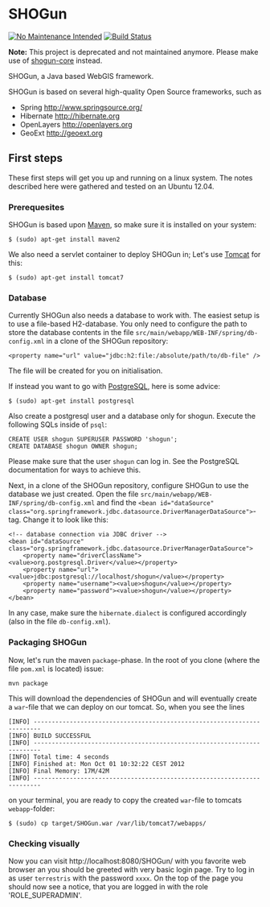 # SHOGun

[![No Maintenance Intended](http://unmaintained.tech/badge.svg)](http://unmaintained.tech/)
[![Build Status](https://travis-ci.org/terrestris/shogun.png)](https://travis-ci.org/terrestris/shogun)

**Note:** This project is deprecated and not maintained anymore. Please make use of [shogun-core](https://github.com/terrestris/shogun-core) instead.

SHOGun, a Java based WebGIS framework.

SHOGun is based on several high-quality Open Source frameworks, such as

  - Spring http://www.springsource.org/
  - Hibernate http://hibernate.org
  - OpenLayers http://openlayers.org
  - GeoExt http://geoext.org

## First steps

These first steps will get you up and running on a linux system. The notes described here were gathered and tested on an Ubuntu 12.04.

### Prerequesites

SHOGun is based upon [Maven](http://maven.apache.org/), so make sure it is installed on your system:

    $ (sudo) apt-get install maven2

We also need a servlet container to deploy SHOGun in; Let's use [Tomcat](http://tomcat.apache.org/) for this:

    $ (sudo) apt-get install tomcat7

### Database

Currently SHOGun also needs a database to work with. The easiest setup is to use a file-based H2-database. You only need to configure
the path to store the database contents in the file `src/main/webapp/WEB-INF/spring/db-config.xml` in a clone of the SHOGun repository:

    <property name="url" value="jdbc:h2:file:/absolute/path/to/db-file" />

The file will be created for you on initialisation.

If instead you want to go with  [PostgreSQL](http://postgresql.org/), here is some advice:

    $ (sudo) apt-get install postgresql

Also create a postgresql user and a database only for shogun. Execute the following SQLs inside of `psql`:

    CREATE USER shogun SUPERUSER PASSWORD 'shogun';
    CREATE DATABASE shogun OWNER shogun;

Please make sure that the user `shogun` can log in. See the PostgreSQL documentation for ways to achieve this.

Next, in a clone of the SHOGun repository, configure SHOGun to use the database we just created. Open the file `src/main/webapp/WEB-INF/spring/db-config.xml`
and find the `<bean id="dataSource" class="org.springframework.jdbc.datasource.DriverManagerDataSource">`-tag. Change it to look like this:

    <!-- database connection via JDBC driver -->
    <bean id="dataSource" class="org.springframework.jdbc.datasource.DriverManagerDataSource">
        <property name="driverClassName"><value>org.postgresql.Driver</value></property>
        <property name="url"><value>jdbc:postgresql://localhost/shogun</value></property>
        <property name="username"><value>shogun</value></property>
        <property name="password"><value>shogun</value></property>
    </bean>

In any case, make sure the `hibernate.dialect` is configured accordingly (also in the file `db-config.xml`).

### Packaging SHOGun

Now, let's run the maven `package`-phase. In the root of you clone (where the file `pom.xml` is located) issue:

    mvn package

This will download the dependencies of SHOGun and will eventually create a `war`-file that we can deploy on our tomcat. So, when you see the lines 

    [INFO] ------------------------------------------------------------------------
    [INFO] BUILD SUCCESSFUL
    [INFO] ------------------------------------------------------------------------
    [INFO] Total time: 4 seconds
    [INFO] Finished at: Mon Oct 01 10:32:22 CEST 2012
    [INFO] Final Memory: 17M/42M
    [INFO] ------------------------------------------------------------------------ 

on your terminal, you are ready to copy the created `war`-file to tomcats `webapp`-folder:

    $ (sudo) cp target/SHOGun.war /var/lib/tomcat7/webapps/ 

### Checking visually

Now you can visit http://localhost:8080/SHOGun/ with you favorite web browser an you should be greeted with very basic login page. 
Try to log in as user `terrestris` with the password `xxxx`. On the top of the page you should now see a notice, that you are logged
in with the role 'ROLE_SUPERADMIN'.



